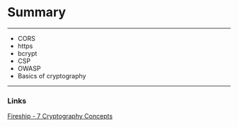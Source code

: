 # Summary

---

- CORS
- https
- bcrypt
- CSP
- OWASP
- Basics of cryptography

---

### Links

[Fireship - 7 Cryptography Concepts](https://www.youtube.com/watch?v=NuyzuNBFWxQ&t=384s)  